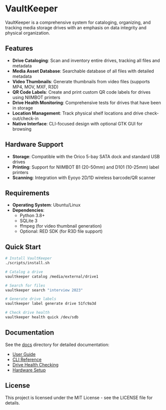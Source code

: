 # VaultKeeper

VaultKeeper is a comprehensive system for cataloging, organizing, and tracking media storage drives with an emphasis on data integrity and physical organization.

## Features

- **Drive Cataloging**: Scan and inventory entire drives, tracking all files and metadata
- **Media Asset Database**: Searchable database of all files with detailed metadata
- **Video Thumbnails**: Generate thumbnails from video files (supports MP4, MOV, MXF, R3D)
- **QR Code Labels**: Create and print custom QR code labels for drives using NIIMBOT printers
- **Drive Health Monitoring**: Comprehensive tests for drives that have been in storage
- **Location Management**: Track physical shelf locations and drive check-out/check-in
- **Native Interface**: CLI-focused design with optional GTK GUI for browsing

## Hardware Support

- **Storage**: Compatible with the Orico 5-bay SATA dock and standard USB drives
- **Printing**: Support for NIIMBOT B1 (20-50mm) and D101 (10-25mm) label printers
- **Scanning**: Integration with Eyoyo 2D/1D wireless barcode/QR scanner

## Requirements

- **Operating System**: Ubuntu/Linux
- **Dependencies**:
  - Python 3.8+
  - SQLite 3
  - ffmpeg (for video thumbnail generation)
  - Optional: RED SDK (for R3D file support)

## Quick Start

```bash
# Install VaultKeeper
./scripts/install.sh

# Catalog a drive
vaultkeeper catalog /media/external/drive1

# Search for files
vaultkeeper search "interview 2023"

# Generate drive labels
vaultkeeper label generate drive 51fc9a3d

# Check drive health
vaultkeeper health quick /dev/sdb
```

## Documentation

See the [docs](docs/) directory for detailed documentation:

- [User Guide](docs/user-guide.md)
- [CLI Reference](docs/cli-reference.md)
- [Drive Health Checking](docs/drive-health.md)
- [Hardware Setup](docs/hardware-setup.md)

## License

This project is licensed under the MIT License - see the LICENSE file for details.